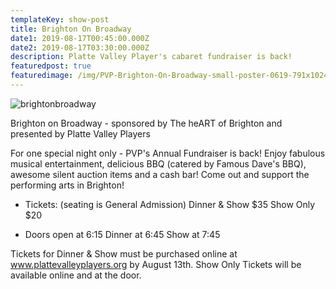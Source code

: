 ```yaml
---
templateKey: show-post
title: Brighton On Broadway
date1: 2019-08-17T00:45:00.000Z
date2: 2019-08-17T03:30:00.000Z
description: Platte Valley Player's cabaret fundraiser is back!
featuredpost: true
featuredimage: /img/PVP-Brighton-On-Broadway-small-poster-0619-791x1024.jpg
---
```

![brightonbroadway](/img/PVP-Brighton-On-Broadway-small-poster-0619-791x1024.jpg)

Brighton on Broadway - sponsored by The heART of Brighton and presented by Platte Valley Players

For one special night only - PVP's Annual Fundraiser is back! Enjoy fabulous musical entertainment, delicious BBQ (catered by Famous Dave's BBQ), awesome silent auction items and a cash bar!   Come out and support the performing arts in Brighton!

- Tickets:  (seating is General Admission)
  Dinner & Show $35
  Show Only $20

- Doors open at 6:15
  Dinner at 6:45
  Show at 7:45

Tickets for Dinner & Show must be purchased online at www.plattevalleyplayers.org by August 13th.
Show Only Tickets will be available online and at the door.

